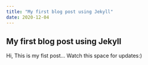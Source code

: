 ```yaml
---
title: "My first blog post using Jekyll"
date: 2020-12-04
---
```



## My first blog post using Jekyll
Hi, This is my fist post... Watch this space for updates:)
